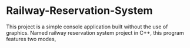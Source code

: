 # Railway-Reservation-System
This project is a simple console application built without the use of graphics. Named railway reservation system project in C++, this program features two modes, 